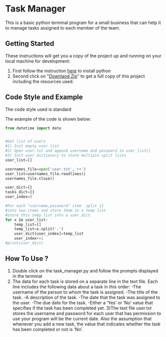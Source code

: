 # Task Manager
This is a basic python terminal program for a small business that can help it to manage tasks assigned to each member of the team.
## Getting Started
These instructions will get you a copy of the project up and running on your local machine for development:
1) First follow the instruction [here](https://www.codecademy.com/articles/install-python) to install python 
2) Second click on "[Downlaod Zip](https://www.instructables.com/Downloading-Code-From-GitHub/)" to get a full copy of this project including the resources used.
## Code Style and Example
The code style used is standard 

The example of the code is shown below:

```python
from datetime import date


#Get list of users
#1) Init empty user list
#2) Open user.txt and append username and password in user_list[]
#3) Init user dictionary to store multiple split lists
user_list=[]

usernames_file=open('user.txt','r+')
user_list=usernames_file.readlines()
usernames_file.close()

user_dict={}
tasks_dict={}
user_index=0

#For each "username,password" item  split it
#into two items and store them in a temp list
#store this temp list into a user_dict
for x in user_list:
    temp_list=[]
    temp_list=x.split(',')
    user_dict[user_index]=temp_list
    user_index+=1
#print(user_dict)
```

## How To Use ?
1) Double click on the task_manager.py and follow the prompts displayed in the terminal 
2) The data for each task is stored on a separate line in the text file. Each line includes
the following data about a task in this order:
-The username of the person to whom the task is assigned.
-The title of the task.
-A description of the task.
-The date that the task was assigned to the user.
-The due date for the task.
-Either a ‘Yes’ or ‘No’ value that specifies if the task has been
completed yet.
3)The text file user.txt stores the username and password for each user that has
permission to use your program will be the current date. Also the assumption that whenever you add a new task, the value that indicates
whether the task has been completed or not is ‘No’.
